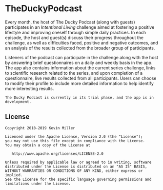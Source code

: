 # TheDuckyPodcast

Every month, the host of The Ducky Podcast (along with guests) participates in an *Intentional Living* challenge aimed at fostering a positive lifestyle and improving oneself through simple daily practices. In each episode, the host and guest(s) discuss their progress throughout the challenge, as well as difficulties faced, positive and negative outcomes, and an analysis of the results collected from the broader group of participants.

Listeners of the podcast can participate in the challenge along with the host by answering brief questionnaires on a daily and weekly basis in the app. The app also contains information about the current series challenge, links to scientific research related to the series, and upon completion of a questionnaire, live results collected from all participants. Users can choose to modify their profile to include more detailed information to help identify more interesting results.

   
    The Ducky Podcast is currently in its trial phase, and the app is in development.
   
License
-------

    Copyright 2018-2019 Kevin Miller
    
    Licensed under the Apache License, Version 2.0 (the "License");
    you may not use this file except in compliance with the License.
    You may obtain a copy of the License at
    
       http://www.apache.org/licenses/LICENSE-2.0
    
    Unless required by applicable law or agreed to in writing, software
    distributed under the License is distributed on an "AS IS" BASIS,
    WITHOUT WARRANTIES OR CONDITIONS OF ANY KIND, either express or implied.
    See the License for the specific language governing permissions and
    limitations under the License.
